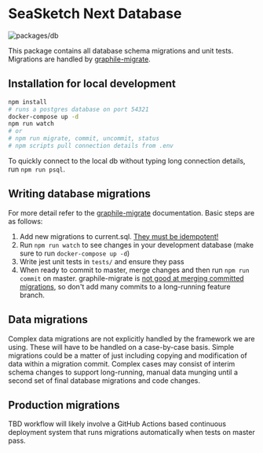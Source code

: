 # SeaSketch Next Database

![packages/db](https://github.com/seasketch/next/workflows/packages/db/badge.svg)

This package contains all database schema migrations and unit tests. Migrations are handled by [graphile-migrate](https://github.com/graphile/migrate).

## Installation for local development

```bash
npm install
# runs a postgres database on port 54321
docker-compose up -d
npm run watch
# or
# npm run migrate, commit, uncommit, status
# npm scripts pull connection details from .env
```

To quickly connect to the local db without typing long connection details, run `npm run psql`.

## Writing database migrations

For more detail refer to the [graphile-migrate](https://github.com/graphile/migrate) documentation. Basic steps are as follows:

  1. Add new migrations to current.sql. [They must be idempotent!](https://github.com/graphile/migrate#idempotency)
  2. Run `npm run watch` to see changes in your development database (make sure to run `docker-compose up -d`)
  3. Write jest unit tests in `tests/` and ensure they pass
  4. When ready to commit to master, merge changes and then run `npm run commit` on master. graphile-migrate is [not good at merging committed migrations](https://github.com/graphile/migrate#collaboration), so don't add many commits to a long-running feature branch.

## Data migrations

Complex data migrations are not explicitly handled by the framework we are using. These will have to be handled on a case-by-case basis. Simple migrations could be a matter of just including copying and modification of data within a migration commit. Complex cases may consist of interim schema changes to support long-running, manual data munging until a second set of final database migrations and code changes.

## Production migrations

TBD workflow will likely involve a GitHub Actions based continuous deployment system that runs migrations automatically when tests on master pass.